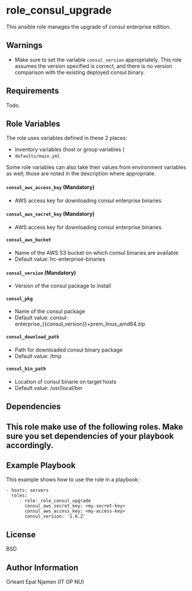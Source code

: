 role_consul_upgrade
=========

This ansible role manages the upgrade of consul enterprise edition.

Warnings
------------

* Make sure to set the variable `consul_version` appropriately. This role assumes the version specified is correct, and there is no version comparison with the existing deployed consul binary.

Requirements
------------

Todo.

Role Variables
--------------

The role uses variables defined in these 2 places:

- Inventory variables  (host or group variables )
- `defaults/main.yml` 

Some role variables can also take their values from environment variables as well; those are noted in the description where appropriate.

#### `consul_aws_access_key` (**Mandatory**)

- AWS access key for downloading consul enterprise binaries

#### `consul_aws_secret_key` (**Mandatory**)

- AWS access key for downloading consul enterprise binaries


#### `consul_aws_bucket`

- Name of the AWS S3 bucket on which consul binaries are available
- Default value: hc-enterprise-binaries
  
#### `consul_version` (**Mandatory**)

- Version of the consul package to install
  
#### `consul_pkg`

- Name of the consul package 
- Default value: consul-enterprise_{{consul_version}}+prem_linux_amd64.zip

#### `consul_download_path`

- Path for downloaded consul binary package
- Default value: /tmp

#### `consul_bin_path`

- Location of consul binarie on target hosts
- Default value: /usr/local/bin

Dependencies
------------

This role make use of the following roles. Make sure you set dependencies of your playbook accordingly.
- 

 
Example Playbook
----------------

This example shows how to use the role in a playbook:

    - hosts: servers
      roles:
         - role: role_consul_upgrade
           consul_aws_secret_key: <my-secret-key> 
           consul_aws_access_key: <my-access-key>
           consul_version: '1.6.2'


License
-------

BSD

Author Information
------------------

Orleant Epal Njamen (IT OP NU)